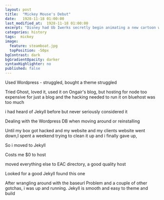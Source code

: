 ```yaml
---
layout: post
title:  "Mickey Mouse's Debut"
date:   1928-11-18 01:00:00
last_modified_at:  1928-11-18 01:00:00
excerpt: "Disney had Ub Iwerks secretly begin animating a new cartoon while still under contract with Universal..."
categories: history
tags:  mickey
image:
  feature: steamboat.jpg
  topPosition: -50px
bgContrast: dark
bgGradientOpacity: darker
syntaxHighlighter: no
published: false
---
```



Used Wordpress - struggled, bought a theme struggled

Tried Ghost, loved it, used it on Ongair's blog, but hosting for node too expensive for just a blog and the hacking needed to run it on bluehost was too much

i had heard of Jekyll before but never seriously considered it

Dealing with the Wordpress DB when moving around or reinstalling

Until my box got hacked and my website and my clients website went down,I spent a weekend trying to clean it up and i finally gave up,

So i moved to Jekyll

Costs me $0 to host

moved everything else to EAC directory, a good quality host

Looked for a good Jekyll found this one

After wrangling around with the
	baseurl
Problem and a couple of other gotchas, i was up and running. Jekyll is smooth and easy to theme and build

